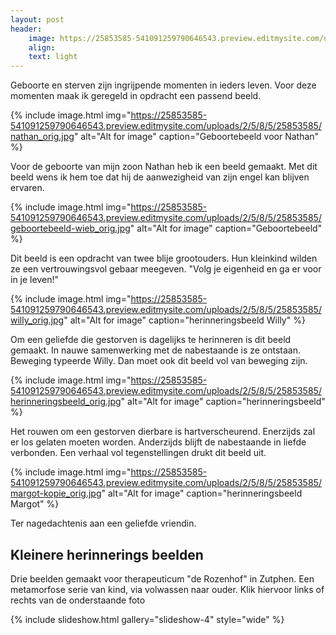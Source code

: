 ```yaml
---
layout: post
header:
    image: https://25853585-541091259790646543.preview.editmysite.com/uploads/2/5/8/5/25853585/header-0_orig.jpg
    align:
    text: light
---
```

Geboorte en sterven zijn ingrijpende momenten in ieders leven. Voor deze momenten maak ik geregeld in opdracht een passend beeld.

{% include image.html img="https://25853585-541091259790646543.preview.editmysite.com/uploads/2/5/8/5/25853585/nathan_orig.jpg" alt="Alt for image" caption="Geboortebeeld voor Nathan" %}

Voor de geboorte van mijn zoon Nathan heb ik een beeld gemaakt. Met dit beeld wens ik hem toe dat hij de aanwezigheid van zijn engel kan blijven ervaren.

{% include image.html img="https://25853585-541091259790646543.preview.editmysite.com/uploads/2/5/8/5/25853585/geboortebeeld-wieb_orig.jpg" alt="Alt for image" caption="Geboortebeeld" %}

Dit beeld is een opdracht van twee blije grootouders. Hun kleinkind wilden ze een vertrouwingsvol gebaar meegeven. "Volg je eigenheid en ga er voor in je leven!"

{% include image.html img="https://25853585-541091259790646543.preview.editmysite.com/uploads/2/5/8/5/25853585/willy_orig.jpg" alt="Alt for image" caption="herinneringsbeeld Willy" %}

Om een geliefde die gestorven is dagelijks te herinneren is dit beeld gemaakt. In nauwe samenwerking met de nabestaande is ze ontstaan. Beweging typeerde Willy. Dan moet ook dit beeld vol van beweging zijn.

{% include image.html img="https://25853585-541091259790646543.preview.editmysite.com/uploads/2/5/8/5/25853585/herinneringsbeeld_orig.jpg" alt="Alt for image" caption="herinneringsbeeld" %}

Het rouwen om een gestorven dierbare is hartverscheurend. Enerzijds zal er los gelaten moeten worden. Anderzijds blijft de nabestaande in liefde verbonden. Een verhaal vol tegenstellingen drukt dit beeld uit.

{% include image.html img="https://25853585-541091259790646543.preview.editmysite.com/uploads/2/5/8/5/25853585/margot-kopie_orig.jpg" alt="Alt for image" caption="herinneringsbeeld Margot" %}

Ter nagedachtenis aan een geliefde vriendin.

## Kleinere herinnerings beelden
Drie beelden gemaakt voor therapeuticum "de Rozenhof" in Zutphen. Een metamorfose serie van kind, via volwassen naar ouder.
Klik hiervoor links of rechts van de onderstaande foto


{% include slideshow.html gallery="slideshow-4" style="wide" %}
